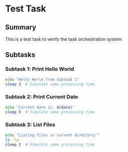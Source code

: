 # Test Task

## Summary
This is a test task to verify the task orchestration system.

## Subtasks

### Subtask 1: Print Hello World
```bash
echo "Hello World from Subtask 1"
sleep 3  # Simulate some processing time
```

### Subtask 2: Print Current Date
```bash
echo "Current date is: $(date)"
sleep 5  # Simulate some processing time
```

### Subtask 3: List Files
```bash
echo "Listing files in current directory:"
ls -la
sleep 2  # Simulate some processing time
```